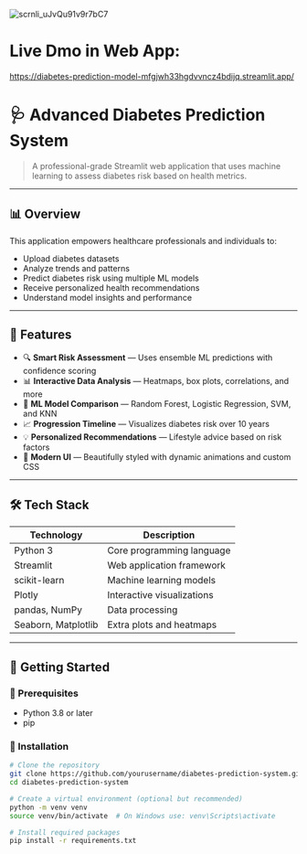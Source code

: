 ![scrnli_uJvQu91v9r7bC7](https://github.com/user-attachments/assets/ad90107f-38ae-4955-9bc7-599d4bc9af7e)

# Live Dmo in Web App:
https://diabetes-prediction-model-mfgjwh33hgdvvncz4bdijq.streamlit.app/

# 🩺 Advanced Diabetes Prediction System

> A professional-grade Streamlit web application that uses machine learning to assess diabetes risk based on health metrics.

---

## 📊 Overview

This application empowers healthcare professionals and individuals to:
- Upload diabetes datasets
- Analyze trends and patterns
- Predict diabetes risk using multiple ML models
- Receive personalized health recommendations
- Understand model insights and performance

---

## 🎯 Features

- 🔍 **Smart Risk Assessment** — Uses ensemble ML predictions with confidence scoring
- 📊 **Interactive Data Analysis** — Heatmaps, box plots, correlations, and more
- 🤖 **ML Model Comparison** — Random Forest, Logistic Regression, SVM, and KNN
- 📈 **Progression Timeline** — Visualizes diabetes risk over 10 years
- 💡 **Personalized Recommendations** — Lifestyle advice based on risk factors
- 🌈 **Modern UI** — Beautifully styled with dynamic animations and custom CSS

---

## 🛠️ Tech Stack

| Technology      | Description |
|-----------------|-------------|
| Python 3        | Core programming language |
| Streamlit       | Web application framework |
| scikit-learn    | Machine learning models |
| Plotly          | Interactive visualizations |
| pandas, NumPy   | Data processing |
| Seaborn, Matplotlib | Extra plots and heatmaps |

---

## 🚀 Getting Started

### 🔧 Prerequisites
- Python 3.8 or later
- pip

### 🧪 Installation

```bash
# Clone the repository
git clone https://github.com/yourusername/diabetes-prediction-system.git
cd diabetes-prediction-system

# Create a virtual environment (optional but recommended)
python -m venv venv
source venv/bin/activate  # On Windows use: venv\Scripts\activate

# Install required packages
pip install -r requirements.txt
